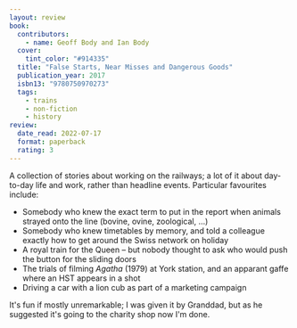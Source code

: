 ```yaml
---
layout: review
book:
  contributors:
    - name: Geoff Body and Ian Body
  cover:
    tint_color: "#914335"
  title: "False Starts, Near Misses and Dangerous Goods"
  publication_year: 2017
  isbn13: "9780750970273"
  tags:
    - trains
    - non-fiction
    - history
review:
  date_read: 2022-07-17
  format: paperback
  rating: 3
---
```


A collection of stories about working on the railways; a lot of it about day-to-day life and work, rather than headline events.
Particular favourites include:

* Somebody who knew the exact term to put in the report when animals strayed onto the line (bovine, ovine, zoological, …)
* Somebody who knew timetables by memory, and told a colleague exactly how to get around the Swiss network on holiday
* A royal train for the Queen – but nobody thought to ask who would push the button for the sliding doors
* The trials of filming *Agatha* (1979) at York station, and an apparant gaffe where an HST appears in a shot
* Driving a car with a lion cub as part of a marketing campaign

It's fun if mostly unremarkable; I was given it by Granddad, but as he suggested it's going to the charity shop now I'm done.

